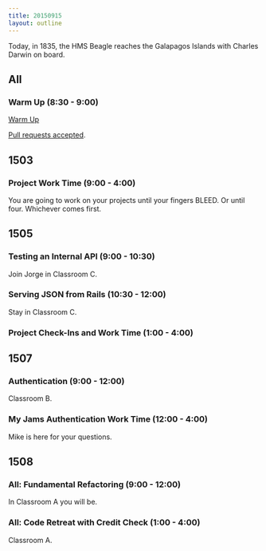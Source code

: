 ```yaml
---
title: 20150915
layout: outline
---
```

 Today, in 1835, the HMS Beagle reaches the Galapagos Islands with Charles Darwin on board.
 
 ## All 
 
 ### Warm Up (8:30 - 9:00)
 
[Warm Up](https://thewarmup.herokuapp.com)

[Pull requests accepted](https://github.com/mikedao/the-warm-up).


## 1503

### Project Work Time (9:00 - 4:00)

You are going to work on your projects until your fingers BLEED. Or until four. Whichever comes first.


## 1505

### Testing an Internal API (9:00 - 10:30)

Join Jorge in Classroom C.

### Serving JSON from Rails (10:30 - 12:00)

Stay in Classroom C.

### Project Check-Ins and Work Time (1:00 - 4:00)


## 1507

### Authentication (9:00 - 12:00)

Classroom B.

### My Jams Authentication Work Time (12:00 - 4:00)

Mike is here for your questions.


## 1508

### All: Fundamental Refactoring (9:00 - 12:00)

In Classroom A you will be.

### All: Code Retreat with Credit Check (1:00 - 4:00)

Classroom A.



 